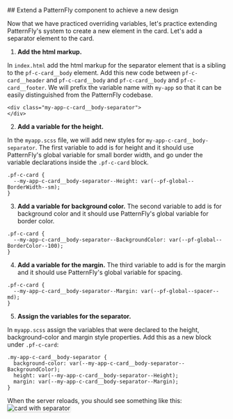 ## Extend a PatternFly component to achieve a new design

Now that we have practiced overriding variables, let's practice extending PatternFly's system to create a new element in the card. Let's add a separator element to the card.

1) <strong>Add the html markup.</strong> 

In `index.html` add the html markup for the separator element that is a sibling to the `pf-c-card__body` element. Add this new code between `pf-c-card__header` and `pf-c-card__body` and `pf-c-card__body` and `pf-c-card__footer`. We will prefix the variable name with `my-app` so that it can be easily distinguished from the PatternFly codebase.

```
<div class="my-app-c-card__body-separator">
</div>
```

2) <strong>Add a variable for the height.</strong> 

In the `myapp.scss` file, we will add new styles for `my-app-c-card__body-separator`. The first variable to add is for height and it should use PatternFly's global variable for small border width, and go under the variable declarations inside the `.pf-c-card` block.

```
.pf-c-card {
  --my-app-c-card__body-separator--Height: var(--pf-global--BorderWidth--sm);
}
```

3) <strong>Add a variable for background color.</strong> The second variable to add is for background color and it should use PatternFly's global variable for border color.

```
.pf-c-card {
  --my-app-c-card__body-separator--BackgroundColor: var(--pf-global--BorderColor--100);
}
```

4) <strong>Add a variable for the margin.</strong> The third variable to add is for the margin and it should use PatternFly's global variable for spacing.

```
.pf-c-card {
  --my-app-c-card__body-separator--Margin: var(--pf-global--spacer--md);
}
```

5) <strong>Assign the variables for the separator.</strong>

In `myapp.scss` assign the variables that were declared to the height, background-color and margin style properties. Add this as a new block under `.pf-c-card`:

```
.my-app-c-card__body-separator {
  background-color: var(--my-app-c-card__body-separator--BackgroundColor);
  height: var(--my-app-c-card__body-separator--Height);
  margin: var(--my-app-c-card__body-separator--Margin);
}
```

When the server reloads, you should see something like this:
<img src="module-5/assets/devconf-artboard-3.png" alt="card with separator" style="box-shadow: rgba(3, 3, 3, 0.2) 0px 1.25px 2.5px 0px;" />